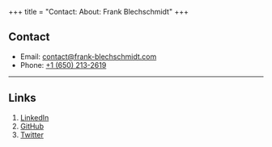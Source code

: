 +++
title = "Contact: About: Frank Blechschmidt"
+++

## Contact

* Email: [contact@frank-blechschmidt.com](contact@frank-blechschmidt.com)
* Phone: [+1 (650) 213-2619](tel:+1-6502132619)

---

## Links

1. [LinkedIn](https://www.linkedin.com/in/fblechschmidt)
1. [GitHub](https://github.com/FraBle)
1. [Twitter](https://twitter.com/FraBle90)

<!-- Global site tag (gtag.js) - Google Analytics -->
<script async src="https://www.googletagmanager.com/gtag/js?id=UA-180764549-1"></script>
<script>
  window.dataLayer = window.dataLayer || [];
  function gtag(){dataLayer.push(arguments);}
  gtag('js', new Date());

  gtag('config', 'UA-180764549-1');
</script>
